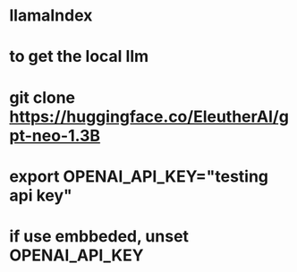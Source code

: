 # llamaIndex
# to get the local llm
# git clone https://huggingface.co/EleutherAI/gpt-neo-1.3B
# export OPENAI_API_KEY="testing api key"
# if use embbeded, unset OPENAI_API_KEY
